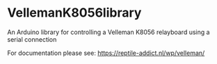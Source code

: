 # VellemanK8056library
An Arduino library for controlling a Velleman K8056 relayboard using a serial connection

For documentation please see: https://reptile-addict.nl/wp/velleman/

